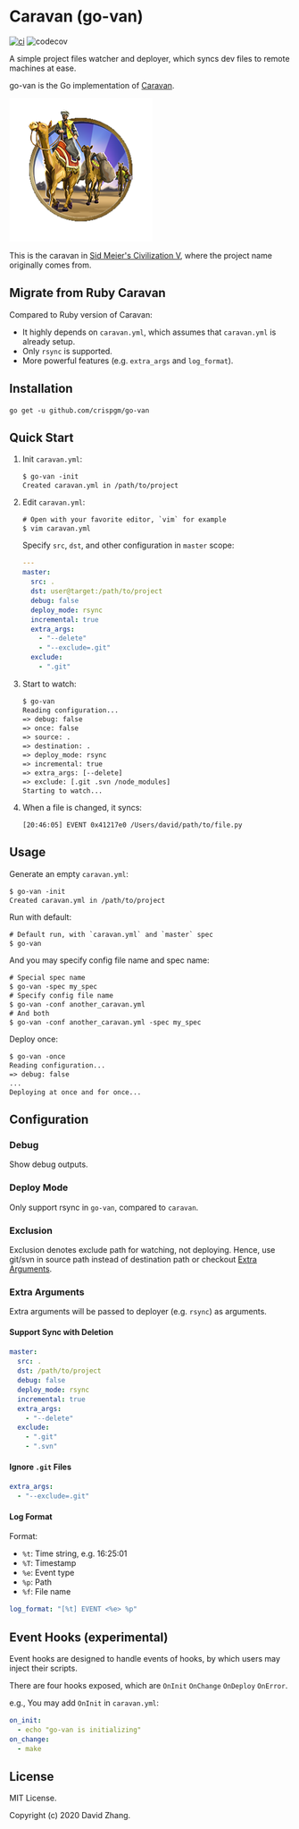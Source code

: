 # Caravan (go-van)

[![ci](https://github.com/crispgm/go-van/actions/workflows/ci.yml/badge.svg)](https://github.com/crispgm/go-van/actions/workflows/ci.yml)
![codecov](https://codecov.io/gh/crispgm/go-van/branch/master/graph/badge.svg)

A simple project files watcher and deployer, which syncs dev files to remote machines at ease.

go-van is the Go implementation of [Caravan](https://github.com/crispgm/caravan).

![Caravan in Civ5](/assets/civ-5-caravan.png)

This is the caravan in [Sid Meier's Civilization V](http://www.civilization5.com/), where the project name originally comes from.

## Migrate from Ruby Caravan

Compared to Ruby version of Caravan:

- It highly depends on `caravan.yml`, which assumes that `caravan.yml` is already setup.
- Only `rsync` is supported.
- More powerful features (e.g. `extra_args` and `log_format`).

## Installation

```shell
go get -u github.com/crispgm/go-van
```

## Quick Start

1. Init `caravan.yml`:

   ```shell
   $ go-van -init
   Created caravan.yml in /path/to/project
   ```

2. Edit `caravan.yml`:

   ```shell
   # Open with your favorite editor, `vim` for example
   $ vim caravan.yml
   ```

   Specify `src`, `dst`, and other configuration in `master` scope:

   ```yaml
   ---
   master:
     src: .
     dst: user@target:/path/to/project
     debug: false
     deploy_mode: rsync
     incremental: true
     extra_args:
       - "--delete"
       - "--exclude=.git"
     exclude:
       - ".git"
   ```

3. Start to watch:

   ```shell
   $ go-van
   Reading configuration...
   => debug: false
   => once: false
   => source: .
   => destination: .
   => deploy_mode: rsync
   => incremental: true
   => extra_args: [--delete]
   => exclude: [.git .svn /node_modules]
   Starting to watch...
   ```

4. When a file is changed, it syncs:

   ```shell
   [20:46:05] EVENT 0x41217e0 /Users/david/path/to/file.py
   ```

## Usage

Generate an empty `caravan.yml`:

```shell
$ go-van -init
Created caravan.yml in /path/to/project
```

Run with default:

```shell
# Default run, with `caravan.yml` and `master` spec
$ go-van
```

And you may specify config file name and spec name:

```shell
# Special spec name
$ go-van -spec my_spec
# Specify config file name
$ go-van -conf another_caravan.yml
# And both
$ go-van -conf another_caravan.yml -spec my_spec
```

Deploy once:

```shell
$ go-van -once
Reading configuration...
=> debug: false
...
Deploying at once and for once...
```

## Configuration

### Debug

Show debug outputs.

### Deploy Mode

Only support rsync in `go-van`, compared to `caravan`.

### Exclusion

Exclusion denotes exclude path for watching, not deploying. Hence, use git/svn in source path instead of destination path or checkout [Extra Arguments](#extra-arguments).

### Extra Arguments

Extra arguments will be passed to deployer (e.g. `rsync`) as arguments.

#### Support Sync with Deletion

```yaml
master:
  src: .
  dst: /path/to/project
  debug: false
  deploy_mode: rsync
  incremental: true
  extra_args:
    - "--delete"
  exclude:
    - ".git"
    - ".svn"
```

#### Ignore `.git` Files

```yaml
extra_args:
  - "--exclude=.git"
```

#### Log Format

Format:

- `%t`: Time string, e.g. 16:25:01
- `%T`: Timestamp
- `%e`: Event type
- `%p`: Path
- `%f`: File name

```yaml
log_format: "[%t] EVENT <%e> %p"
```

## Event Hooks (experimental)

Event hooks are designed to handle events of hooks, by which users may inject their scripts.

There are four hooks exposed, which are `OnInit` `OnChange` `OnDeploy` `OnError`.

e.g., You may add `OnInit` in `caravan.yml`:

```yaml
on_init:
  - echo "go-van is initializing"
on_change:
  - make
```

## License

MIT License.

Copyright (c) 2020 David Zhang.
